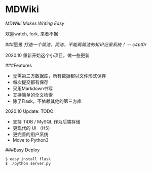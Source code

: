 MDWiki
======

*MDWiki Makes Writing Easy*

欢迎watch, fork, 来者不据


###愿景
*打造一个简洁，简洁，不能再简洁的知识记录系统！ -- c4pt0r*

2020.10 重新开始这个小项目，做一些更新

###Features

* 无需第三方数据库，所有数据都以文件形式保存
* 每次提交都有保存
* 采用Markdown书写
* 支持简单的全文检索
* 除了Flask，不依赖其他的第三方库

2020.10 Update: 
TODO: 
* 支持 TiDB / MySQL 作为后端存储
* 更现代的 UI （H5）
* 更完善的用户系统
* Move to Python3

###Easy Deploy

    $ easy_install flask  
    $ ./python server.py
